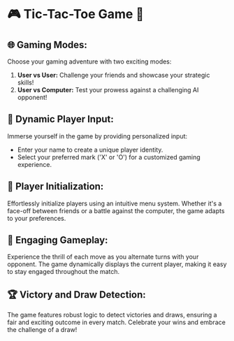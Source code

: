 # 🎮 Tic-Tac-Toe Game 🌟

## 🌐 Gaming Modes:
Choose your gaming adventure with two exciting modes:
1. **User vs User:** Challenge your friends and showcase your strategic skills!
2. **User vs Computer:** Test your prowess against a challenging AI opponent!

## 🤖 Dynamic Player Input:
Immerse yourself in the game by providing personalized input:
- Enter your name to create a unique player identity.
- Select your preferred mark ('X' or 'O') for a customized gaming experience.

## 👥 Player Initialization:
Effortlessly initialize players using an intuitive menu system. Whether it's a face-off between friends or a battle against the computer, the game adapts to your preferences.

## 🚀 Engaging Gameplay:
Experience the thrill of each move as you alternate turns with your opponent. The game dynamically displays the current player, making it easy to stay engaged throughout the match.

## 🏆 Victory and Draw Detection:
The game features robust logic to detect victories and draws, ensuring a fair and exciting outcome in every match. Celebrate your wins and embrace the challenge of a draw!



